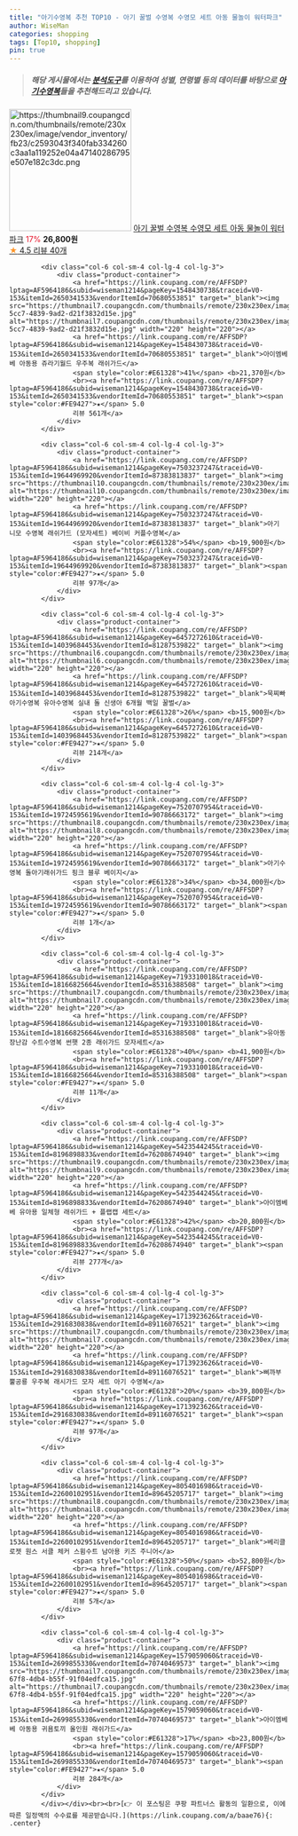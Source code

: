 ```yaml
---
title: "아기수영복 추천 TOP10 - 아기 꿀벌 수영복 수영모 세트 아동 물놀이 워터파크"
author: WiseMan
categories: shopping
tags: [Top10, shopping]
pin: true
---
```


> ##### 해당 게시물에서는 [**분석도구**](https://itemscout.io/)를 이용하여 **성별**, **연령별** 등의 데이터를 바탕으로 [**아기수영복**](https://link.coupang.com/a/baae76)들을 추천해드리고 있습니다.
<div class="container"><div class="row">
            <div class="col-6 col-sm-4 col-lg-4 col-lg-3">
                <div class="product-container">
                    <a href="https://link.coupang.com/re/AFFSDP?lptag=AF5964186&subid=wiseman1214&pageKey=7621441696&traceid=V0-153&itemId=20207165434&vendorItemId=85653554556" target="_blank"><img src="https://thumbnail9.coupangcdn.com/thumbnails/remote/230x230ex/image/vendor_inventory/fb23/c2593043f340fab334260c3aa1a119252e04a47140286795e507e182c3dc.png" alt="https://thumbnail9.coupangcdn.com/thumbnails/remote/230x230ex/image/vendor_inventory/fb23/c2593043f340fab334260c3aa1a119252e04a47140286795e507e182c3dc.png" width="220" height="220"></a>
                    <a href="https://link.coupang.com/re/AFFSDP?lptag=AF5964186&subid=wiseman1214&pageKey=7621441696&traceid=V0-153&itemId=20207165434&vendorItemId=85653554556" target="_blank">아기 꿀벌 수영복 수영모 세트 아동 물놀이 워터파크</a>
                    <span style="color:#E61328">17%</span> <b>26,800원</b>
                    <br><a href="https://link.coupang.com/re/AFFSDP?lptag=AF5964186&subid=wiseman1214&pageKey=7621441696&traceid=V0-153&itemId=20207165434&vendorItemId=85653554556" target="_blank"><span style="color:#FE9427">★</span> 4.5
                    리뷰 40개</a>
                </div>
            </div>
            
            <div class="col-6 col-sm-4 col-lg-4 col-lg-3">
                <div class="product-container">
                    <a href="https://link.coupang.com/re/AFFSDP?lptag=AF5964186&subid=wiseman1214&pageKey=1548430738&traceid=V0-153&itemId=2650341533&vendorItemId=70680553851" target="_blank"><img src="https://thumbnail7.coupangcdn.com/thumbnails/remote/230x230ex/image/retail/images/2020/05/13/10/4/35cc1643-5cc7-4839-9ad2-d21f3832d15e.jpg" alt="https://thumbnail7.coupangcdn.com/thumbnails/remote/230x230ex/image/retail/images/2020/05/13/10/4/35cc1643-5cc7-4839-9ad2-d21f3832d15e.jpg" width="220" height="220"></a>
                    <a href="https://link.coupang.com/re/AFFSDP?lptag=AF5964186&subid=wiseman1214&pageKey=1548430738&traceid=V0-153&itemId=2650341533&vendorItemId=70680553851" target="_blank">아이엠베베 아동용 쥬라기월드 우주복 래쉬가드</a>
                    <span style="color:#E61328">41%</span> <b>21,370원</b>
                    <br><a href="https://link.coupang.com/re/AFFSDP?lptag=AF5964186&subid=wiseman1214&pageKey=1548430738&traceid=V0-153&itemId=2650341533&vendorItemId=70680553851" target="_blank"><span style="color:#FE9427">★</span> 5.0
                    리뷰 561개</a>
                </div>
            </div>
            
            <div class="col-6 col-sm-4 col-lg-4 col-lg-3">
                <div class="product-container">
                    <a href="https://link.coupang.com/re/AFFSDP?lptag=AF5964186&subid=wiseman1214&pageKey=7503237247&traceid=V0-153&itemId=19644969920&vendorItemId=87383813837" target="_blank"><img src="https://thumbnail10.coupangcdn.com/thumbnails/remote/230x230ex/image/vendor_inventory/bb31/132a354396ebda7d6e253c2e5968322c95efee438600390b0d677c6fc2d7.jpg" alt="https://thumbnail10.coupangcdn.com/thumbnails/remote/230x230ex/image/vendor_inventory/bb31/132a354396ebda7d6e253c2e5968322c95efee438600390b0d677c6fc2d7.jpg" width="220" height="220"></a>
                    <a href="https://link.coupang.com/re/AFFSDP?lptag=AF5964186&subid=wiseman1214&pageKey=7503237247&traceid=V0-153&itemId=19644969920&vendorItemId=87383813837" target="_blank">아기 니모 수영복 래쉬가드 (모자세트) 베이비 커플수영복</a>
                    <span style="color:#E61328">54%</span> <b>19,900원</b>
                    <br><a href="https://link.coupang.com/re/AFFSDP?lptag=AF5964186&subid=wiseman1214&pageKey=7503237247&traceid=V0-153&itemId=19644969920&vendorItemId=87383813837" target="_blank"><span style="color:#FE9427">★</span> 5.0
                    리뷰 97개</a>
                </div>
            </div>
            
            <div class="col-6 col-sm-4 col-lg-4 col-lg-3">
                <div class="product-container">
                    <a href="https://link.coupang.com/re/AFFSDP?lptag=AF5964186&subid=wiseman1214&pageKey=6457272610&traceid=V0-153&itemId=14039684453&vendorItemId=81287539822" target="_blank"><img src="https://thumbnail6.coupangcdn.com/thumbnails/remote/230x230ex/image/vendor_inventory/af25/e17ed60218d956237001a8d72fb5534232fbe09b75d9cfaa82fb83a0772c.jpg" alt="https://thumbnail6.coupangcdn.com/thumbnails/remote/230x230ex/image/vendor_inventory/af25/e17ed60218d956237001a8d72fb5534232fbe09b75d9cfaa82fb83a0772c.jpg" width="220" height="220"></a>
                    <a href="https://link.coupang.com/re/AFFSDP?lptag=AF5964186&subid=wiseman1214&pageKey=6457272610&traceid=V0-153&itemId=14039684453&vendorItemId=81287539822" target="_blank">묵찌빠 아기수영복 유아수영복 실내 돌 신생아 6개월 백일 꿀벌</a>
                    <span style="color:#E61328">26%</span> <b>15,900원</b>
                    <br><a href="https://link.coupang.com/re/AFFSDP?lptag=AF5964186&subid=wiseman1214&pageKey=6457272610&traceid=V0-153&itemId=14039684453&vendorItemId=81287539822" target="_blank"><span style="color:#FE9427">★</span> 5.0
                    리뷰 214개</a>
                </div>
            </div>
            
            <div class="col-6 col-sm-4 col-lg-4 col-lg-3">
                <div class="product-container">
                    <a href="https://link.coupang.com/re/AFFSDP?lptag=AF5964186&subid=wiseman1214&pageKey=7520707954&traceid=V0-153&itemId=19724595619&vendorItemId=90786663172" target="_blank"><img src="https://thumbnail8.coupangcdn.com/thumbnails/remote/230x230ex/image/vendor_inventory/833c/fdf38a21ae4ea39a8dd460f59d7baa5787ac63ec34aea3628346c0f00f25.jpg" alt="https://thumbnail8.coupangcdn.com/thumbnails/remote/230x230ex/image/vendor_inventory/833c/fdf38a21ae4ea39a8dd460f59d7baa5787ac63ec34aea3628346c0f00f25.jpg" width="220" height="220"></a>
                    <a href="https://link.coupang.com/re/AFFSDP?lptag=AF5964186&subid=wiseman1214&pageKey=7520707954&traceid=V0-153&itemId=19724595619&vendorItemId=90786663172" target="_blank">아기수영복 돌아기래쉬가드 핑크 블루 베이지</a>
                    <span style="color:#E61328">34%</span> <b>34,000원</b>
                    <br><a href="https://link.coupang.com/re/AFFSDP?lptag=AF5964186&subid=wiseman1214&pageKey=7520707954&traceid=V0-153&itemId=19724595619&vendorItemId=90786663172" target="_blank"><span style="color:#FE9427">★</span> 5.0
                    리뷰 1개</a>
                </div>
            </div>
            
            <div class="col-6 col-sm-4 col-lg-4 col-lg-3">
                <div class="product-container">
                    <a href="https://link.coupang.com/re/AFFSDP?lptag=AF5964186&subid=wiseman1214&pageKey=7193310018&traceid=V0-153&itemId=18166825664&vendorItemId=85316388508" target="_blank"><img src="https://thumbnail7.coupangcdn.com/thumbnails/remote/230x230ex/image/vendor_inventory/648c/83e7927b7e34b9300bd5484ad5997eca3295149eae73788395bc7544a16a.jpg" alt="https://thumbnail7.coupangcdn.com/thumbnails/remote/230x230ex/image/vendor_inventory/648c/83e7927b7e34b9300bd5484ad5997eca3295149eae73788395bc7544a16a.jpg" width="220" height="220"></a>
                    <a href="https://link.coupang.com/re/AFFSDP?lptag=AF5964186&subid=wiseman1214&pageKey=7193310018&traceid=V0-153&itemId=18166825664&vendorItemId=85316388508" target="_blank">유아동 장난감 수트수영복 썬햇 2종 래쉬가드 모자세트</a>
                    <span style="color:#E61328">40%</span> <b>41,900원</b>
                    <br><a href="https://link.coupang.com/re/AFFSDP?lptag=AF5964186&subid=wiseman1214&pageKey=7193310018&traceid=V0-153&itemId=18166825664&vendorItemId=85316388508" target="_blank"><span style="color:#FE9427">★</span> 5.0
                    리뷰 11개</a>
                </div>
            </div>
            
            <div class="col-6 col-sm-4 col-lg-4 col-lg-3">
                <div class="product-container">
                    <a href="https://link.coupang.com/re/AFFSDP?lptag=AF5964186&subid=wiseman1214&pageKey=5423544245&traceid=V0-153&itemId=8196898833&vendorItemId=76208674940" target="_blank"><img src="https://thumbnail9.coupangcdn.com/thumbnails/remote/230x230ex/image/rs_quotation_api/qr4pqaku/d9f1689d50284739a544c4d3b5626148.jpg" alt="https://thumbnail9.coupangcdn.com/thumbnails/remote/230x230ex/image/rs_quotation_api/qr4pqaku/d9f1689d50284739a544c4d3b5626148.jpg" width="220" height="220"></a>
                    <a href="https://link.coupang.com/re/AFFSDP?lptag=AF5964186&subid=wiseman1214&pageKey=5423544245&traceid=V0-153&itemId=8196898833&vendorItemId=76208674940" target="_blank">아이엠베베 유아용 일체형 래쉬가드 + 플랩캡 세트</a>
                    <span style="color:#E61328">42%</span> <b>20,800원</b>
                    <br><a href="https://link.coupang.com/re/AFFSDP?lptag=AF5964186&subid=wiseman1214&pageKey=5423544245&traceid=V0-153&itemId=8196898833&vendorItemId=76208674940" target="_blank"><span style="color:#FE9427">★</span> 5.0
                    리뷰 277개</a>
                </div>
            </div>
            
            <div class="col-6 col-sm-4 col-lg-4 col-lg-3">
                <div class="product-container">
                    <a href="https://link.coupang.com/re/AFFSDP?lptag=AF5964186&subid=wiseman1214&pageKey=1713923626&traceid=V0-153&itemId=2916830838&vendorItemId=89116076521" target="_blank"><img src="https://thumbnail7.coupangcdn.com/thumbnails/remote/230x230ex/image/vendor_inventory/6d59/19bdd635cfd72da205b838a8ae1afedc246bb7fbd91ab1b0868db9a2d0e5.jpg" alt="https://thumbnail7.coupangcdn.com/thumbnails/remote/230x230ex/image/vendor_inventory/6d59/19bdd635cfd72da205b838a8ae1afedc246bb7fbd91ab1b0868db9a2d0e5.jpg" width="220" height="220"></a>
                    <a href="https://link.coupang.com/re/AFFSDP?lptag=AF5964186&subid=wiseman1214&pageKey=1713923626&traceid=V0-153&itemId=2916830838&vendorItemId=89116076521" target="_blank">삐까부 뿔공룡 우주복 래시가드 모자 세트 아기 수영복</a>
                    <span style="color:#E61328">20%</span> <b>39,800원</b>
                    <br><a href="https://link.coupang.com/re/AFFSDP?lptag=AF5964186&subid=wiseman1214&pageKey=1713923626&traceid=V0-153&itemId=2916830838&vendorItemId=89116076521" target="_blank"><span style="color:#FE9427">★</span> 5.0
                    리뷰 97개</a>
                </div>
            </div>
            
            <div class="col-6 col-sm-4 col-lg-4 col-lg-3">
                <div class="product-container">
                    <a href="https://link.coupang.com/re/AFFSDP?lptag=AF5964186&subid=wiseman1214&pageKey=8054016986&traceid=V0-153&itemId=22600102951&vendorItemId=89645205717" target="_blank"><img src="https://thumbnail8.coupangcdn.com/thumbnails/remote/230x230ex/image/vendor_inventory/c4e4/0eb91f5bf820d582ca7ead6506b32becb84708ed16ffb43920f87d1899fe.jpg" alt="https://thumbnail8.coupangcdn.com/thumbnails/remote/230x230ex/image/vendor_inventory/c4e4/0eb91f5bf820d582ca7ead6506b32becb84708ed16ffb43920f87d1899fe.jpg" width="220" height="220"></a>
                    <a href="https://link.coupang.com/re/AFFSDP?lptag=AF5964186&subid=wiseman1214&pageKey=8054016986&traceid=V0-153&itemId=22600102951&vendorItemId=89645205717" target="_blank">베리클로젯 원스 서클 체커 스윔수트 남아용 키즈 주니어</a>
                    <span style="color:#E61328">50%</span> <b>52,800원</b>
                    <br><a href="https://link.coupang.com/re/AFFSDP?lptag=AF5964186&subid=wiseman1214&pageKey=8054016986&traceid=V0-153&itemId=22600102951&vendorItemId=89645205717" target="_blank"><span style="color:#FE9427">★</span> 5.0
                    리뷰 5개</a>
                </div>
            </div>
            
            <div class="col-6 col-sm-4 col-lg-4 col-lg-3">
                <div class="product-container">
                    <a href="https://link.coupang.com/re/AFFSDP?lptag=AF5964186&subid=wiseman1214&pageKey=1579059060&traceid=V0-153&itemId=2699855330&vendorItemId=70740469573" target="_blank"><img src="https://thumbnail7.coupangcdn.com/thumbnails/remote/230x230ex/image/retail/images/2020/05/22/16/6/8f62a049-67f8-4db4-b55f-91f04edfca15.jpg" alt="https://thumbnail7.coupangcdn.com/thumbnails/remote/230x230ex/image/retail/images/2020/05/22/16/6/8f62a049-67f8-4db4-b55f-91f04edfca15.jpg" width="220" height="220"></a>
                    <a href="https://link.coupang.com/re/AFFSDP?lptag=AF5964186&subid=wiseman1214&pageKey=1579059060&traceid=V0-153&itemId=2699855330&vendorItemId=70740469573" target="_blank">아이엠베베 아동용 귀욤토끼 올인원 래쉬가드</a>
                    <span style="color:#E61328">17%</span> <b>23,800원</b>
                    <br><a href="https://link.coupang.com/re/AFFSDP?lptag=AF5964186&subid=wiseman1214&pageKey=1579059060&traceid=V0-153&itemId=2699855330&vendorItemId=70740469573" target="_blank"><span style="color:#FE9427">★</span> 5.0
                    리뷰 284개</a>
                </div>
            </div>
            </div></div><br><br>[👉 이 포스팅은 쿠팡 파트너스 활동의 일환으로, 이에 따른 일정액의 수수료를 제공받습니다.](https://link.coupang.com/a/baae76){: .center}